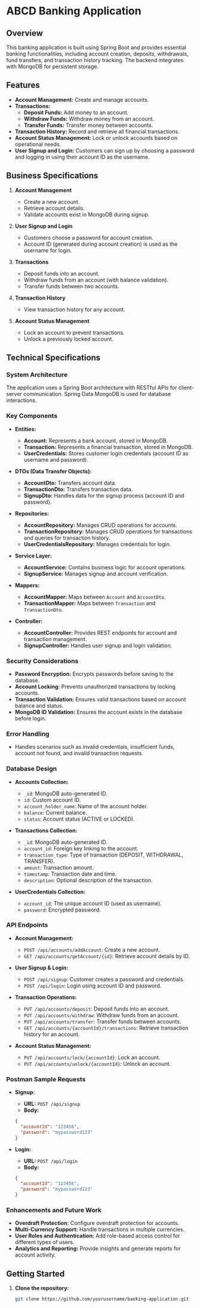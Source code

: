 # ABCD Banking Application

## Overview

This banking application is built using Spring Boot and provides essential banking functionalities, including account creation, deposits, withdrawals, fund transfers, and transaction history tracking. The backend integrates with MongoDB for persistent storage.

## Features

- **Account Management:** Create and manage accounts.
- **Transactions:**
    - **Deposit Funds:** Add money to an account.
    - **Withdraw Funds:** Withdraw money from an account.
    - **Transfer Funds:** Transfer money between accounts.
- **Transaction History:** Record and retrieve all financial transactions.
- **Account Status Management:** Lock or unlock accounts based on operational needs.
- **User Signup and Login:** Customers can sign up by choosing a password and logging in using their account ID as the username.

## Business Specifications

1. **Account Management**
    - Create a new account.
    - Retrieve account details.
    - Validate accounts exist in MongoDB during signup.

2. **User Signup and Login**
    - Customers choose a password for account creation.
    - Account ID (generated during account creation) is used as the username for login.

3. **Transactions**
    - Deposit funds into an account.
    - Withdraw funds from an account (with balance validation).
    - Transfer funds between two accounts.

4. **Transaction History**
    - View transaction history for any account.

5. **Account Status Management**
    - Lock an account to prevent transactions.
    - Unlock a previously locked account.

## Technical Specifications

### System Architecture

The application uses a Spring Boot architecture with RESTful APIs for client-server communication. Spring Data MongoDB is used for database interactions.

### Key Components

- **Entities:**
    - **Account:** Represents a bank account, stored in MongoDB.
    - **Transaction:** Represents a financial transaction, stored in MongoDB.
    - **UserCredentials:** Stores customer login credentials (account ID as username and password).

- **DTOs (Data Transfer Objects):**
    - **AccountDto:** Transfers account data.
    - **TransactionDto:** Transfers transaction data.
    - **SignupDto:** Handles data for the signup process (account ID and password).

- **Repositories:**
    - **AccountRepository:** Manages CRUD operations for accounts.
    - **TransactionRepository:** Manages CRUD operations for transactions and queries for transaction history.
    - **UserCredentialsRepository:** Manages credentials for login.

- **Service Layer:**
    - **AccountService:** Contains business logic for account operations.
    - **SignupService:** Manages signup and account verification.

- **Mappers:**
    - **AccountMapper:** Maps between `Account` and `AccountDto`.
    - **TransactionMapper:** Maps between `Transaction` and `TransactionDto`.

- **Controller:**
    - **AccountController:** Provides REST endpoints for account and transaction management.
    - **SignupController:** Handles user signup and login validation.

### Security Considerations

- **Password Encryption:** Encrypts passwords before saving to the database.
- **Account Locking:** Prevents unauthorized transactions by locking accounts.
- **Transaction Validation:** Ensures valid transactions based on account balance and status.
- **MongoDB ID Validation:** Ensures the account exists in the database before login.

### Error Handling

- Handles scenarios such as invalid credentials, insufficient funds, account not found, and invalid transaction requests.

### Database Design

- **Accounts Collection:**
    - `_id`: MongoDB auto-generated ID.
    - `id`: Custom account ID.
    - `account_holder_name`: Name of the account holder.
    - `balance`: Current balance.
    - `status`: Account status (ACTIVE or LOCKED).

- **Transactions Collection:**
    - `_id`: MongoDB auto-generated ID.
    - `account_id`: Foreign key linking to the account.
    - `transaction_type`: Type of transaction (DEPOSIT, WITHDRAWAL, TRANSFER).
    - `amount`: Transaction amount.
    - `timestamp`: Transaction date and time.
    - `description`: Optional description of the transaction.

- **UserCredentials Collection:**
    - `account_id`: The unique account ID (used as username).
    - `password`: Encrypted password.

### API Endpoints

- **Account Management:**
    - `POST /api/accounts/addAccount`: Create a new account.
    - `GET /api/accounts/getAccount/{id}`: Retrieve account details by ID.

- **User Signup & Login:**
    - `POST /api/signup`: Customer creates a password and credentials.
    - `POST /api/login`: Login using account ID and password.

- **Transaction Operations:**
    - `PUT /api/accounts/deposit`: Deposit funds into an account.
    - `PUT /api/accounts/withdraw`: Withdraw funds from an account.
    - `PUT /api/accounts/transfer`: Transfer funds between accounts.
    - `GET /api/accounts/{accountId}/transactions`: Retrieve transaction history for an account.

- **Account Status Management:**
    - `PUT /api/accounts/lock/{accountId}`: Lock an account.
    - `PUT /api/accounts/unlock/{accountId}`: Unlock an account.

### Postman Sample Requests

- **Signup:**
    - **URL:** `POST /api/signup`
    - **Body:**
    ```json
    {
      "accountId": "123456",
      "password": "mypassword123"
    }
    ```

- **Login:**
    - **URL:** `POST /api/login`
    - **Body:**
    ```json
    {
      "accountId": "123456",
      "password": "mypassword123"
    }
    ```

### Enhancements and Future Work

- **Overdraft Protection:** Configure overdraft protection for accounts.
- **Multi-Currency Support:** Handle transactions in multiple currencies.
- **User Roles and Authentication:** Add role-based access control for different types of users.
- **Analytics and Reporting:** Provide insights and generate reports for account activity.

## Getting Started

1. **Clone the repository:**
   ```bash
   git clone https://github.com/yourusername/banking-application.git
